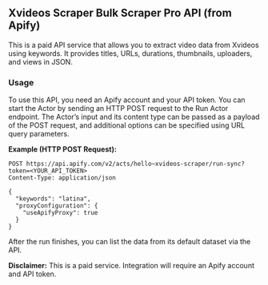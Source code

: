 ## Xvideos Scraper Bulk Scraper Pro API (from Apify)

This is a paid API service that allows you to extract video data from Xvideos using keywords. It provides titles, URLs, durations, thumbnails, uploaders, and views in JSON.

### Usage

To use this API, you need an Apify account and your API token. You can start the Actor by sending an HTTP POST request to the Run Actor endpoint. The Actor’s input and its content type can be passed as a payload of the POST request, and additional options can be specified using URL query parameters.

**Example (HTTP POST Request):**

```
POST https://api.apify.com/v2/acts/hello~xvideos-scraper/run-sync?token=<YOUR_API_TOKEN>
Content-Type: application/json

{
  "keywords": "latina",
  "proxyConfiguration": {
    "useApifyProxy": true
  }
}
```

After the run finishes, you can list the data from its default dataset via the API.

**Disclaimer:** This is a paid service. Integration will require an Apify account and API token.

